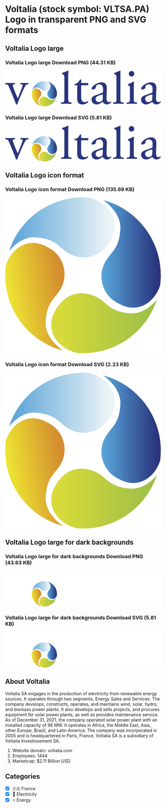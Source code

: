 # Voltalia (stock symbol: VLTSA.PA) Logo in transparent PNG and SVG formats

## Voltalia Logo large

### Voltalia Logo large Download PNG (44.31 KB)

![Voltalia Logo large Download PNG (44.31 KB)](/img/orig/VLTSA.PA_BIG-2ed14944.png)

### Voltalia Logo large Download SVG (5.81 KB)

![Voltalia Logo large Download SVG (5.81 KB)](/img/orig/VLTSA.PA_BIG-2b1cc004.svg)

## Voltalia Logo icon format

### Voltalia Logo icon format Download PNG (135.69 KB)

![Voltalia Logo icon format Download PNG (135.69 KB)](/img/orig/VLTSA.PA-06dc46a9.png)

### Voltalia Logo icon format Download SVG (2.23 KB)

![Voltalia Logo icon format Download SVG (2.23 KB)](/img/orig/VLTSA.PA-3d3bd9d2.svg)

## Voltalia Logo large for dark backgrounds

### Voltalia Logo large for dark backgrounds Download PNG (43.63 KB)

![Voltalia Logo large for dark backgrounds Download PNG (43.63 KB)](/img/orig/VLTSA.PA_BIG.D-1cb50086.png)

### Voltalia Logo large for dark backgrounds Download SVG (5.81 KB)

![Voltalia Logo large for dark backgrounds Download SVG (5.81 KB)](/img/orig/VLTSA.PA_BIG.D-586f8ed1.svg)

## About Voltalia

Voltalia SA engages in the production of electricity from renewable energy sources. It operates through two segments, Energy Sales and Services. The company develops, constructs, operates, and maintains wind, solar, hydro, and biomass power plants. It also develops and sells projects, and procures equipment for solar power plants, as well as provides maintenance service. As of December 31, 2021, the company operated solar power plant with an installed capacity of 98 MW. It operates in Africa, the Middle East, Asia, other Europe, Brazil, and Latin America. The company was incorporated in 2005 and is headquartered in Paris, France. Voltalia SA is a subsidiary of Voltalia Investissement SA.

1. Website domain: voltalia.com
2. Employees: 1444
3. Marketcap: $2.11 Billion USD


## Categories
- [x] 🇫🇷 France
- [x] 🔋 Electricity
- [x] ⚡ Energy
